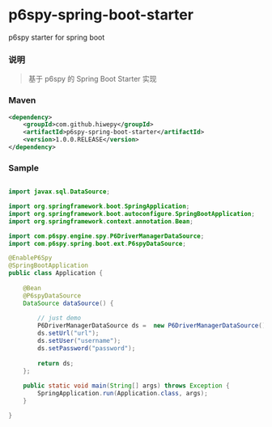 # p6spy-spring-boot-starter
p6spy starter for spring boot

### 说明


 > 基于 p6spy 的 Spring Boot Starter 实现
 
### Maven

``` xml
<dependency>
	<groupId>com.github.hiwepy</groupId>
	<artifactId>p6spy-spring-boot-starter</artifactId>
	<version>1.0.0.RELEASE</version>
</dependency>
```

### Sample

```java

import javax.sql.DataSource;

import org.springframework.boot.SpringApplication;
import org.springframework.boot.autoconfigure.SpringBootApplication;
import org.springframework.context.annotation.Bean;

import com.p6spy.engine.spy.P6DriverManagerDataSource;
import com.p6spy.spring.boot.ext.P6spyDataSource;

@EnableP6Spy
@SpringBootApplication
public class Application {
	
	@Bean
	@P6spyDataSource
	DataSource dataSource() {
		
		// just demo
		P6DriverManagerDataSource ds =	new P6DriverManagerDataSource();
		ds.setUrl("url");
		ds.setUser("username");
		ds.setPassword("password");
		
		return ds;
	};
	
	public static void main(String[] args) throws Exception {
		SpringApplication.run(Application.class, args);
	}

}

```

